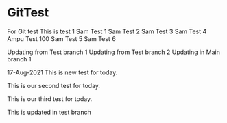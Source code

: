 # GitTest
For Git test
This is test 1
Sam Test 1
Sam Test 2
Sam Test 3
Sam Test 4
Ampu Test 100
Sam Test 5
Sam Test 6

Updating from Test branch 1
Updating from Test branch 2
Updating in Main branch 1


17-Aug-2021
This is new test for today.

This is our second test for today.

This is our third test for today.


This is updated in test branch
